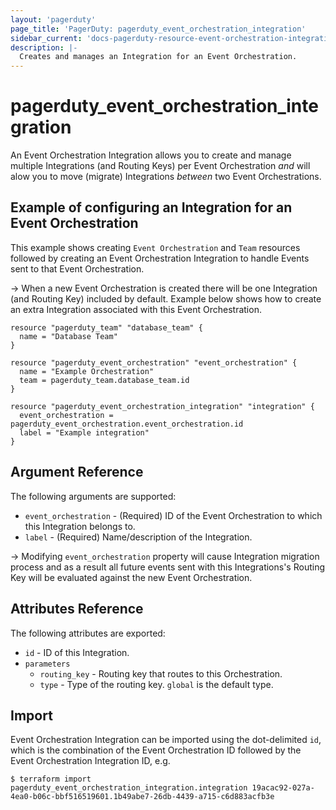 ```yaml
---
layout: 'pagerduty'
page_title: 'PagerDuty: pagerduty_event_orchestration_integration'
sidebar_current: 'docs-pagerduty-resource-event-orchestration-integration'
description: |-
  Creates and manages an Integration for an Event Orchestration.
---
```


# pagerduty_event_orchestration_integration

An Event Orchestration Integration allows you to create and manage multiple Integrations (and Routing Keys) per Event Orchestration _and_ will alow you to move (migrate) Integrations _between_ two Event Orchestrations.


## Example of configuring an Integration for an Event Orchestration

This example shows creating `Event Orchestration` and `Team` resources followed by creating an Event Orchestration Integration to handle Events sent to that Event Orchestration.

-> When a new Event Orchestration is created there will be one Integration (and Routing Key) included by default. Example below shows how to create an extra Integration associated with this Event Orchestration.


```hcl
resource "pagerduty_team" "database_team" {
  name = "Database Team"
}

resource "pagerduty_event_orchestration" "event_orchestration" {
  name = "Example Orchestration"
  team = pagerduty_team.database_team.id
}

resource "pagerduty_event_orchestration_integration" "integration" {
  event_orchestration = pagerduty_event_orchestration.event_orchestration.id
  label = "Example integration"
}
```

## Argument Reference

The following arguments are supported:

- `event_orchestration` - (Required) ID of the Event Orchestration to which this Integration belongs to.
- `label` - (Required) Name/description of the Integration.

-> Modifying `event_orchestration` property will cause Integration migration process and as a result all future events sent with this Integrations's Routing Key will be evaluated against the new Event Orchestration. 


## Attributes Reference

The following attributes are exported:

- `id` - ID of this Integration.
- `parameters`
  - `routing_key` - Routing key that routes to this Orchestration.
  - `type` - Type of the routing key. `global` is the default type.

## Import

Event Orchestration Integration can be imported using the dot-delimited `id`, which is the combination of the Event Orchestration ID followed by the Event Orchestration Integration ID, e.g.

```
$ terraform import pagerduty_event_orchestration_integration.integration 19acac92-027a-4ea0-b06c-bbf516519601.1b49abe7-26db-4439-a715-c6d883acfb3e
```
